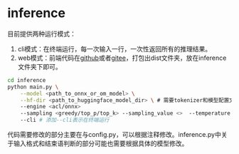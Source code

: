 # inference

目前提供两种运行模式：
1. cli模式：在终端运行，每一次输入一行，一次性返回所有的推理结果。
2. web模式：前端代码在[github](https://github.com/yinghuo302/ascend-llm-web)或者[gitee](https://gitee.com/yinghuo302/ascend-llm-web)，打包出dist文件夹，放在inference文件夹下即可。

```bash
cd inference
python main.py \
	--model <path_to_onnx_or_om_model> \
	--hf-dir <path_to_huggingface_model_dir> \ # 需要tokenizer和模型配置文件，权重不需要
	--engine <acl/onnx> 
	--sampling <greedy/top_p/top_k> --sampling_value <>  --temperature <> # 采样相关配置
	--cli # 添加--cli表示在终端运行
```
代码需要修改的部分主要在与config.py，可以根据注释修改。inference.py中关于输入格式和结束语判断的部分可能也需要根据具体的模型修改。